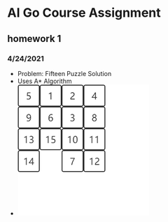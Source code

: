 # AI Go Course Assignment
## homework 1
### 4/24/2021
* Problem: Fifteen Puzzle Solution
* Uses A* Algorithm
* ![image](https://github.com/WK-Chen/AIGo/blob/master/homework1/result.gif)
